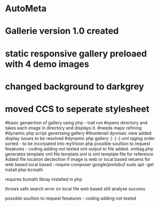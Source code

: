 # AutoMeta
# Gallerie version 1.0 created 
# static responsive gallery preloaed with 4 demo images
# changed background to darkgrey
# moved CCS to seperate stylesheet

#basic genaertion of gallery using php - trail run 
#opens directory and takes each image in directory and displays it.
#needs major refining
#dynamic php script genertaing gallery
 #thumbnail dynmaic view added display issues to be resolved
 #dynamic php gallery :) :) :)
 xml taging order sorted - to be incorpated into myVision php
 possible soultion to request feeatures - coding adding not tested
 xml output to file added.
 xmltag.php generates template xml file
 template.xml  is xml template file for reference 
 Added file location dectection if image is web or local based
 retuens for web based 
 local based :  require composer google/protobuf
 sudo apt -get install php-bcmath

 requires bcmath libray installed in php

 throws safe search error on local file
 web based still analyse success
 
 possible soultion to request feeatures - coding adding not tested
